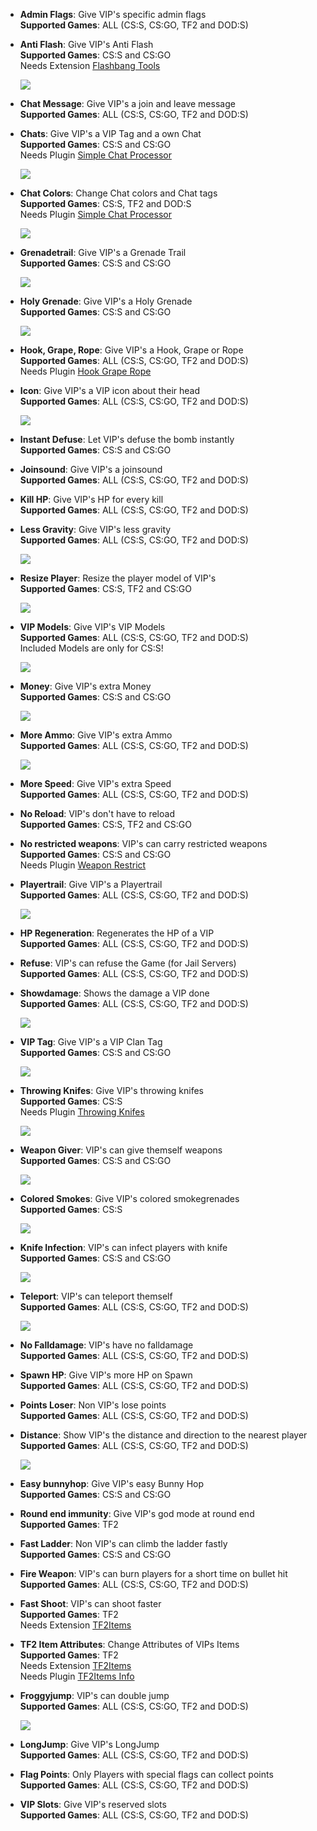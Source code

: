 - **Admin Flags**: Give VIP's specific admin flags  
	**Supported Games**: ALL (CS:S, CS:GO, TF2 and DOD:S)    


- **Anti Flash**: Give VIP's Anti Flash    
	**Supported Games**: CS:S and CS:GO    
	Needs Extension [Flashbang Tools](https://forums.alliedmods.net/showthread.php?p=1901622#post1901622)    

	![](http://popoklopsi.de/stamm/downloader/Pictures/flash.jpg)    


- **Chat Message**: Give VIP's a join and leave message    
	**Supported Games**: ALL (CS:S, CS:GO, TF2 and DOD:S)    


- **Chats**: Give VIP's a VIP Tag and a own Chat    
	**Supported Games**: CS:S and CS:GO    
	Needs Plugin [Simple Chat Processor](http://forums.alliedmods.net/showthread.php?t=198501)    

	![](http://popoklopsi.de/stamm/downloader/Pictures/messages.jpg)    


- **Chat Colors**: Change Chat colors and Chat tags    
	**Supported Games**: CS:S, TF2 and DOD:S    
	Needs Plugin [Simple Chat Processor](http://forums.alliedmods.net/showthread.php?t=198501)   
 
	![](http://popoklopsi.de/stamm/downloader/Pictures/chatcolors.jpg)    

- **Grenadetrail**: Give VIP's a Grenade Trail    
	**Supported Games**: CS:S and CS:GO    

	![](http://popoklopsi.de/stamm/downloader/Pictures/grenade.jpg)    


- **Holy Grenade**: Give VIP's a Holy Grenade    
	**Supported Games**: CS:S and CS:GO    

	![](http://popoklopsi.de/stamm/downloader/Pictures/holy.jpg)    


- **Hook, Grape, Rope**: Give VIP's a Hook, Grape or Rope    
	**Supported Games**: ALL (CS:S, CS:GO, TF2 and DOD:S)    
	Needs Plugin [Hook Grape Rope](https://forums.alliedmods.net/showthread.php?t=201154)   
 

- **Icon**: Give VIP's a VIP icon about their head    
	**Supported Games**: ALL (CS:S, CS:GO, TF2 and DOD:S)    

	![](http://popoklopsi.de/stamm/downloader/Pictures/icon.jpg)    


- **Instant Defuse**: Let VIP's defuse the bomb instantly    
	**Supported Games**: CS:S and CS:GO    


- **Joinsound**: Give VIP's a joinsound    
	**Supported Games**: ALL (CS:S, CS:GO, TF2 and DOD:S)    


- **Kill HP**: Give VIP's HP for every kill    
	**Supported Games**: ALL (CS:S, CS:GO, TF2 and DOD:S)    


- **Less Gravity**: Give VIP's less gravity   
	**Supported Games**: ALL (CS:S, CS:GO, TF2 and DOD:S)     

	![](http://popoklopsi.de/stamm/downloader/Pictures/gravity.jpg)    


- **Resize Player**: Resize the player model of VIP's    
	**Supported Games**: CS:S, TF2 and CS:GO   
 
	![](http://popoklopsi.de/stamm/downloader/Pictures/resize.jpg)    


- **VIP Models**: Give VIP's VIP Models    
	**Supported Games**: ALL (CS:S, CS:GO, TF2 and DOD:S)    
	Included Models are only for CS:S!    

	![](http://popoklopsi.de/stamm/downloader/Pictures/model.jpg)    


- **Money**: Give VIP's extra Money    
	**Supported Games**: CS:S and CS:GO    

	![](http://popoklopsi.de/stamm/downloader/Pictures/money.jpg)    


- **More Ammo**: Give VIP's extra Ammo    
	**Supported Games**: ALL (CS:S, CS:GO, TF2 and DOD:S)    

	![](http://popoklopsi.de/stamm/downloader/Pictures/ammo.jpg)    


- **More Speed**: Give VIP's extra Speed    
	**Supported Games**: ALL (CS:S, CS:GO, TF2 and DOD:S)    


- **No Reload**: VIP's don't have to reload    
	**Supported Games**: CS:S, TF2 and CS:GO    


- **No restricted weapons**: VIP's can carry restricted weapons    
	**Supported Games**: CS:S and CS:GO    
	Needs Plugin [Weapon Restrict](http://forums.alliedmods.net/showthread.php?t=105219)  
  

- **Playertrail**: Give VIP's a Playertrail    
	**Supported Games**: ALL (CS:S, CS:GO, TF2 and DOD:S)    

	![](http://popoklopsi.de/stamm/downloader/Pictures/trail.jpg)    


- **HP Regeneration**: Regenerates the HP of a VIP    
	**Supported Games**: ALL (CS:S, CS:GO, TF2 and DOD:S)    


- **Refuse**: VIP's can refuse the Game (for Jail Servers)    
	**Supported Games**: ALL (CS:S, CS:GO, TF2 and DOD:S)  


- **Showdamage**: Shows the damage a VIP done  
	**Supported Games**: ALL (CS:S, CS:GO, TF2 and DOD:S)    

	![](http://popoklopsi.de/stamm/downloader/Pictures/damage.jpg)    


- **VIP Tag**: Give VIP's a VIP Clan Tag    
	**Supported Games**: CS:S and CS:GO    

	![](http://popoklopsi.de/stamm/downloader/Pictures/tag.jpg)    


- **Throwing Knifes**: Give VIP's throwing knifes    
	**Supported Games**: CS:S    
	Needs Plugin [Throwing Knifes](https://forums.alliedmods.net/showthread.php?t=125226)    
	
	![](http://popoklopsi.de/stamm/downloader/Pictures/knifes.jpg)    


- **Weapon Giver**: VIP's can give themself weapons    
	**Supported Games**: CS:S and CS:GO    

	![](http://popoklopsi.de/stamm/downloader/Pictures/weapons.jpg)    


- **Colored Smokes**: Give VIP's colored smokegrenades    
	**Supported Games**: CS:S    

	![](http://popoklopsi.de/stamm/downloader/Pictures/smoke.jpg)    


- **Knife Infection**: VIP's can infect players with knife    
	**Supported Games**: CS:S and CS:GO    

	![](http://popoklopsi.de/stamm/downloader/Pictures/knife.jpg)    


- **Teleport**: VIP's can teleport themself    
	**Supported Games**: ALL (CS:S, CS:GO, TF2 and DOD:S)    

	![](http://popoklopsi.de/stamm/downloader/Pictures/teleport.jpg)    


- **No Falldamage**: VIP's have no falldamage    
	**Supported Games**: ALL (CS:S, CS:GO, TF2 and DOD:S)    


- **Spawn HP**: Give VIP's more HP on Spawn    
	**Supported Games**: ALL (CS:S, CS:GO, TF2 and DOD:S)    


- **Points Loser**: Non VIP's lose points    
	**Supported Games**: ALL (CS:S, CS:GO, TF2 and DOD:S)    


- **Distance**: Show VIP's the distance and direction to the nearest player    
	**Supported Games**: ALL (CS:S, CS:GO, TF2 and DOD:S)    

	![](http://popoklopsi.de/stamm/downloader/Pictures/distance.jpg)    


- **Easy bunnyhop**: Give VIP's easy Bunny Hop    
	**Supported Games**: CS:S and CS:GO    


- **Round end immunity**: Give VIP's god mode at round end    
	**Supported Games**: TF2    


- **Fast Ladder**: Non VIP's can climb the ladder fastly    
	**Supported Games**: CS:S and CS:GO    


- **Fire Weapon**: VIP's can burn players for a short time on bullet hit    
	**Supported Games**: ALL (CS:S, CS:GO, TF2 and DOD:S)    


- **Fast Shoot**: VIP's can shoot faster    
	**Supported Games**: TF2    
	Needs Extension [TF2Items](https://forums.alliedmods.net/showthread.php?t=115100)  

  
- **TF2 Item Attributes**: Change Attributes of VIPs Items    
	**Supported Games**: TF2    
	Needs Extension [TF2Items](https://forums.alliedmods.net/showthread.php?t=115100)    
	Needs Plugin [TF2Items Info](https://forums.alliedmods.net/showthread.php?p=1689522)  

  
- **Froggyjump**: VIP's can double jump    
	**Supported Games**: ALL (CS:S, CS:GO, TF2 and DOD:S)    

	![](http://popoklopsi.de/stamm/downloader/Pictures/jump.jpg)  
  

- **LongJump**: Give VIP's LongJump    
	**Supported Games**: ALL (CS:S, CS:GO, TF2 and DOD:S)    


- **Flag Points**: Only Players with special flags can collect points    
	**Supported Games**: ALL (CS:S, CS:GO, TF2 and DOD:S)    


- **VIP Slots**: Give VIP's reserved slots    
	**Supported Games**: ALL (CS:S, CS:GO, TF2 and DOD:S)    